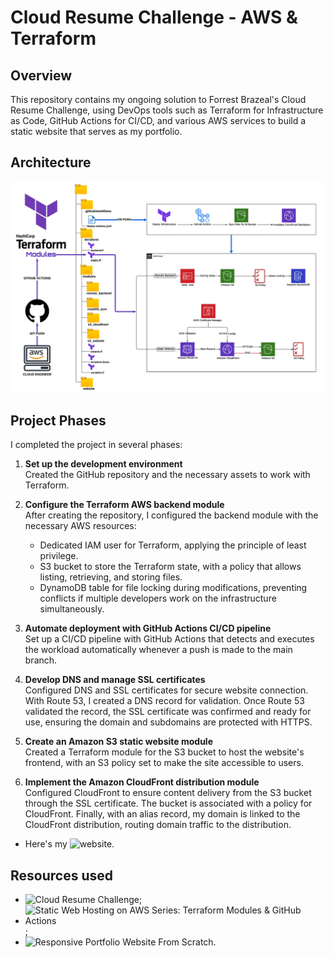 # Cloud Resume Challenge - AWS & Terraform

## Overview

This repository contains my ongoing solution to Forrest Brazeal's Cloud Resume Challenge, using DevOps tools such as Terraform for Infrastructure as Code, GitHub Actions for CI/CD, and various AWS services to build a static website that serves as my portfolio.

## Architecture

![AWS Cloud Resume Challenge Flowchart](https://github.com/antoniodc1995/aws-terraform-module-static-website-cicd/blob/main/aws-terraform-architecture.png)

## Project Phases

I completed the project in several phases:

1. **Set up the development environment**  
   Created the GitHub repository and the necessary assets to work with Terraform.

2. **Configure the Terraform AWS backend module**  
   After creating the repository, I configured the backend module with the necessary AWS resources:
   - Dedicated IAM user for Terraform, applying the principle of least privilege.
   - S3 bucket to store the Terraform state, with a policy that allows listing, retrieving, and storing files.
   - DynamoDB table for file locking during modifications, preventing conflicts if multiple developers work on the infrastructure simultaneously.

3. **Automate deployment with GitHub Actions CI/CD pipeline**  
   Set up a CI/CD pipeline with GitHub Actions that detects and executes the workload automatically whenever a push is made to the main branch.

4. **Develop DNS and manage SSL certificates**  
   Configured DNS and SSL certificates for secure website connection. With Route 53, I created a DNS record for validation. Once Route 53 validated the record, the SSL certificate was confirmed and ready for use, ensuring the domain and subdomains are protected with HTTPS.

5. **Create an Amazon S3 static website module**  
   Created a Terraform module for the S3 bucket to host the website's frontend, with an S3 policy set to make the site accessible to users.

6. **Implement the Amazon CloudFront distribution module**  
   Configured CloudFront to ensure content delivery from the S3 bucket through the SSL certificate. The bucket is associated with a policy for CloudFront. Finally, with an alias record, my domain is linked to the CloudFront distribution, routing domain traffic to the distribution.

- Here's my ![website](https://antoniodececio.com/).

## Resources used

- ![Cloud Resume Challenge](https://cloudresumechallenge.dev/);
- ![ Static Web Hosting on AWS Series: Terraform Modules & GitHub Actions](https://www.youtube.com/playlist?list=PLfmMgg_VrrlAz4s0UxLCdgZlcw2iCqVrD);
- ![Responsive Portfolio Website From Scratch](https://www.youtube.com/watch?v=ldwlOzRvYOU&list=LL&index=13&t=6401s&ab_channel=HowtoBecomeaDeveloper).